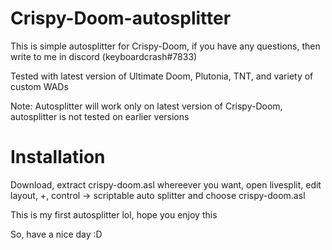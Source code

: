 # Crispy-Doom-autosplitter
This is simple autosplitter for Crispy-Doom, if you have any questions, then write to me in discord (keyboardcrash#7833)

Tested with latest version of Ultimate Doom, Plutonia, TNT, and variety of custom WADs

Note: Autosplitter will work only on latest version of Crispy-Doom, autosplitter is not tested on earlier versions

# Installation
Download, extract crispy-doom.asl whereever you want, open livesplit, edit layout, +, control -> scriptable auto splitter and choose crispy-doom.asl


This is my first autosplitter lol, hope you enjoy this


So, have a nice day :D
